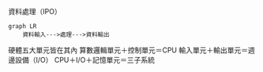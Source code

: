 資料處理（IPO）
	
```mermaid
graph LR
	資料輸入--->處理--->資料輸出
```
硬體五大單元皆在其內
算數邏輯單元＋控制單元＝CPU
輸入單元＋輸出單元＝週邊設備（I/O）
CPU＋I/O＋記憶單元＝三子系統
